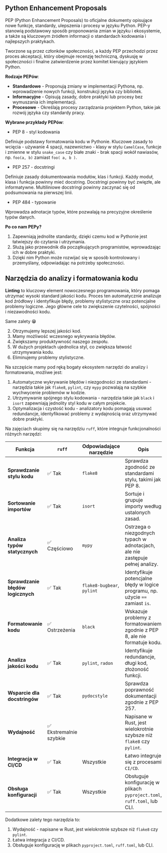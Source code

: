 ## Python Enhancement Proposals

PEP (Python Enhancement Proposals) to oficjalne dokumenty opisujące nowe funkcje, standardy, ulepszenia i procesy w języku Python. PEP-y stanowią podstawowy sposób proponowania zmian w języku i ekosystemie, a także są kluczowym źródłem informacji o standardach kodowania i najlepszych praktykach.

Tworzone są przez członków społeczności, a każdy PEP przechodzi przez proces akceptacji, który obejmuje recenzję techniczną, dyskusję w społeczności i finalne zatwierdzenie przez komitet kierujący językiem Python.

**Rodzaje PEPów**:

- **Standardowe** - Proponują zmiany w implementacji Pythona, np. wprowadzenie nowych funkcji, konstrukcji języka czy bibliotek.
- **Informacyjne** - Opisują zasady, dobre praktyki lub procesy bez wymuszania ich implementacji.
- **Procesowe** - Określają procesy zarządzania projektem Python, takie jak rozwój języka czy standardy pracy.

**Wybrane przykłady PEPów**:

- PEP 8 - styl kodowania

Definiuje podstawy formatowania kodu w Pythonie. Kluczowe zasady to wcięcia - używanie 4 spacji, nazewnictwo - klasy w stylu `CamelCase`, funkcje i zmienne w stylu `snake_case` czy białe znaki - brak spacji wokół nawiasów, np. `foo(a, b)` zamiast `foo( a, b )`.

- PEP 257 - docstringi

Definiuje zasady dokumentowania modułów, klas i funkcji. Każdy moduł, klasa i funkcja powinny mieć docstring. Docstringi powinny być zwięzłe, ale informatywne. Multiliniowe docstringi powinny zaczynać się od podsumowania na pierwszej linii.

- PEP 484 - typowanie

Wprowadza adnotacje typów, które pozwalają na precyzyjne określenie typów danych.

**Po co nam PEPy?**

1. Zapewniają jednolite standardy, dzięki czemu kod w Pythonie jest łatwiejszy do czytania i utrzymania.
2. Służą jako przewodnik dla początkujących programistów, wprowadzając ich w dobre praktyki.
3. Dzięki nim Python może rozwijać się w sposób kontrolowany i przemyślany, odpowiadając na potrzeby społeczności.


##  Narzędzia do analizy i formatowania kodu

**Linting** to kluczowy element nowoczesnego programowania, który pomaga utrzymać wysoki standard jakości kodu. Proces ten automatycznie analizuje kod źródłowy i identyfikuje błędy, problemy stylistyczne oraz potencjalne problemy logiczne. Jego główne cele to zwiększenie czytelności, spójności i niezawodności kodu.

Same zalety 😁

2. Otrzymujemy lepszej jakości kod.
2. Mamy możliwość wczesnego wykrywania błędów.
3. Zwiększamy produktywność naszego zespołu.
4. W dużych projektach ujednolica styl, co zwiększa łatwość utrzymywania kodu.
5. Eliminujemy problemy stylistyczne.

Na szczęście mamy pod ręką bogaty ekosystem narzędzi do analizy i formatowania, możliwe jest:

1. Automatyczne wykrywanie błędów i niezgodności ze standardami - narzędzia takie jak `flake8`, `pylint`, czy `mypy` pozwalają na szybkie wychwycenie problemów w kodzie.
2. Utrzymywanie spójnego stylu kodowania - narzędzia takie jak `black` i `isort` zapewniają jednolity styl kodu w całym projekcie.
3. Optymalizacja i czystość kodu - analizatory kodu pomagają usuwać redundancje, identyfikować problemy z wydajnością oraz utrzymywać dobre praktyki.

Na zajęciach skupimy się na narzędziu `ruff`, które integruje funkcjonalności różnych narzędzi:

| **Funkcja**                  | **`ruff`**              | **Odpowiadające narzędzie**      | **Opis**                                                                        |
|------------------------------|-------------------------|-----------------------------------|---------------------------------------------------------------------------------|
| **Sprawdzanie stylu kodu**   | ✅ Tak                  | `flake8`                         | Sprawdza zgodność ze standardami stylu, takimi jak PEP 8.                       |
| **Sortowanie importów**      | ✅ Tak                  | `isort`                          | Sortuje i grupuje importy według ustalonych zasad.                              |
| **Analiza typów statycznych**| ✅ Częściowo            | `mypy`                           | Ostrzega o niezgodnych typach w adnotacjach, ale nie zastępuje pełnej analizy.  |
| **Sprawdzanie błędów logicznych**| ✅ Tak               | `flake8-bugbear`, `pylint`       | Identyfikuje potencjalne błędy w logice programu, np. użycie `==` zamiast `is`. |
| **Formatowanie kodu**        | ✅ Ostrzeżenia          | `black`                          | Wskazuje problemy z formatowaniem zgodnie z PEP 8, ale nie formatuje kodu.      |
| **Analiza jakości kodu**     | ✅ Tak                  | `pylint`, `radon`                | Identyfikuje redundancje, długi kod, złożoność funkcji.                         |
| **Wsparcie dla docstringów** | ✅ Tak                  | `pydocstyle`                     | Sprawdza poprawność dokumentacji zgodnie z PEP 257.                             |
| **Wydajność**                | ✅ Ekstremalnie szybkie |                                  | Napisane w Rust, jest wielokrotnie szybsze niż `flake8` czy `pylint`.           |
| **Integracja w CI/CD**       | ✅ Tak                  | Wszystkie                        | Łatwo integruje się z procesami `CI/CD`.                                        |
| **Obsługa konfiguracji**     | ✅ Tak                  | Wszystkie                        | Obsługuje konfigurację w plikach `pyproject.toml`, `ruff.toml`, lub CLI.        |

Dodatkowe zalety tego narzędzia to:

1. Wydajność - napisane w Rust, jest wielokrotnie szybsze niż `flake8` czy `pylint`.
2. Łatwa integracja z CI/CD.
3. Obsługuje konfigurację w plikach `pyproject.toml`, `ruff.toml`, lub CLI.